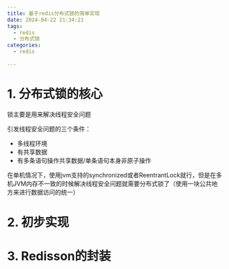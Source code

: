 ```yaml
---
title: 基于redis分布式锁的简单实现
date: 2024-04-22 21:34:21
tags: 
  - redis
  - 分布式锁
categories:
  - redis
      
---
```


# 1. 分布式锁的核心

锁主要是用来解决线程安全问题

引发线程安全问题的三个条件：

+ 多线程环境
+ 有共享数据
+ 有多条语句操作共享数据/单条语句本身非原子操作

在单机情况下，使用jvm支持的synchronized或者ReentrantLock就行，但是在多机JVM内存不一致的时候解决线程安全问题就需要分布式锁了（使用一块公共地方来进行数据访问的统一）

# 2. 初步实现



# 3. Redisson的封装
